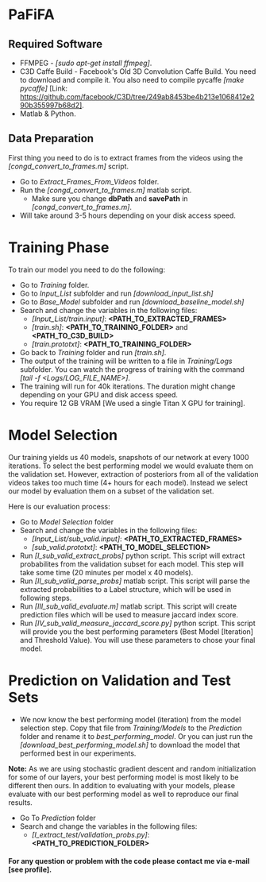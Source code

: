 # PaFiFA

## Required Software 
* FFMPEG - *[sudo apt-get install ffmpeg]*.
* C3D Caffe Build - Facebook's Old 3D Convolution Caffe Build. You need to download and compile it. You also need to compile pycaffe *[make pycaffe]* [Link: https://github.com/facebook/C3D/tree/249ab8453be4b213e1068412e290b355997b68d2].
* Matlab & Python.

## Data Preparation
First thing you need to do is to extract frames from the videos using the *[congd_convert_to_frames.m]* script.
* Go to *Extract_Frames_From_Videos* folder.
* Run the *[congd_convert_to_frames.m]* matlab script.
  * Make sure you change **dbPath** and **savePath** in *[congd_convert_to_frames.m]*.
* Will take around 3-5 hours depending on your disk access speed.

# Training Phase
To train our model you need to do the following:
* Go to *Training* folder.
* Go to *Input_List* subfolder and run *[download_input_list.sh]* 
* Go to *Base_Model* subfolder and run *[download_baseline_model.sh]*
* Search and change the variables in the following files:
  * *[Input_List/train.input]*:  **<PATH_TO_EXTRACTED_FRAMES>**
  * *[train.sh]*: **<PATH_TO_TRAINING_FOLDER>** and **<PATH_TO_C3D_BUILD>**
  * *[train.prototxt]*: **<PATH_TO_TRAINING_FOLDER>**
* Go back to *Training* folder and run *[train.sh]*.
* The output of the training will be written to a file in *Training/Logs* subfolder. You can watch the progress of training with the command *[tail -f <Logs/LOG_FILE_NAME>]*.
* The training will run for 40k iterations. The duration might change depending on your GPU and disk access speed. 
* You require 12 GB VRAM [We used a single Titan X GPU for training].

# Model Selection
Our training yields us 40 models, snapshots of our network at every 1000 iterations. To select the best performing model we would evaluate them on the validation set. However, extraction of posteriors from all of the validation videos takes too much time (4+ hours for each model). Instead we select our model by evaluation them on a subset of the validation set.

Here is our evaluation process:
* Go to *Model Selection* folder
* Search and change the variables in the following files:
  * *[Input_List/sub_valid.input]*: **<PATH_TO_EXTRACTED_FRAMES>**
  * *[sub_valid.prototxt]*: **<PATH_TO_MODEL_SELECTION>**
* Run *[I_sub_valid_extract_probs]* python script. This script will extract probabilites from the validation subset for each model. This step will take some time (20 minutes per model x 40 models).
* Run *[II_sub_valid_parse_probs]* matlab script. This script will parse the extracted probabilities to a Label structure, which will be used in following steps.
* Run *[III_sub_valid_evaluate.m]* matlab script. This script will create prediction files which will be used to measure jaccard index score. 
* Run *[IV_sub_valid_measure_jaccard_score.py]* python script. This script will provide you the best performing parameters (Best Model [Iteration] and Threshold Value). You will use these parameters to chose your final model. 

# Prediction on Validation and Test Sets
* We now know the best performing model (iteration) from the model selection step. Copy that file from *Training/Models* to the *Prediction* folder and rename it to *best_performing_model*. Or you can just run the *[download_best_performing_model.sh]* to download the model that performed best in our experiments. 

**Note:** As we are using stochastic gradient descent and random initialization for some of our layers, your best performing model is most likely to be different then ours. In addition to evaluating with your models, please evaluate with our best performing model as well to reproduce our final results. 

* Go To *Prediction* folder
* Search and change the variables in the following files:
  * *[I_extract_test/validation_probs.py]*: **<PATH_TO_PREDICTION_FOLDER>**
  
#### For any question or problem with the code please contact me via e-mail [see profile].
